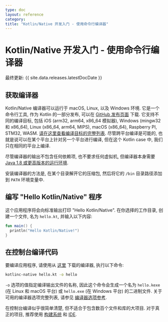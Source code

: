 ```yaml
---
type: doc
layout: reference
category:
title: "Kotlin/Native 开发入门 - 使用命令行编译器"
---
```


# Kotlin/Native 开发入门 - 使用命令行编译器

最终更新: {{ site.data.releases.latestDocDate }}

## 获取编译器

Kotlin/Native 编译器可以运行于 macOS, Linux, 以及 Windows 环境. 它是一个命令行工具, 作为 Kotlin 的一部分发布,
可以在 [GitHub 发布页面]({{site.data.releases.latest.url}}) 下载. 
它支持不同的编译目标, 包括 iOS (arm32, arm64, x86_64 模拟器), Windows (mingw32 和 x86_64),
Linux (x86_64, arm64, MIPS), macOS (x86_64), Raspberry PI, STM32, WASM.
[请在这里查看编译目标的完整列表](native-overview.html). 
尽管跨平台编译是可能的, 也就是说可以在某个平台上针对另一个平台进行编译, 
但在这个 Kotlin case 中, 我们只在相同的平台上编译.  

尽管编译器的输出不包含任何依赖项, 也不要求任何虚拟机, 但编译器本身需要 [Java 1.8 或更高版本的运行环境](https://jdk.java.net/11/).

安装编译器的方法是, 在某个目录解开它的压缩包, 然后将它的 `/bin` 目录路径添加到 `PATH` 环境变量中.

## 编写 "Hello Kotlin/Native" 程序

这个应用程序将会向标准输出打印 "Hello Kotlin/Native". 在你选择的工作目录, 创建一个文件, 名为 `hello.kt`,
并输入以下内容:

```kotlin
fun main() {
  println("Hello Kotlin/Native!")
}
```

## 在控制台编译代码 

要编译应用程序, 请使用从 [这里](https://github.com/JetBrains/kotlin/releases) 下载的编译器, 执行以下命令:

```bash
kotlinc-native hello.kt -o hello
```

`-o` 选项的值指定编译输出文件的名称, 因此这个命令会生成一个名为 `hello.kexe` (在 Linux 和 macOS 平台)
或 `hello.exe` (在 Windows 平台) 的二进制文件.
关于可用的编译器选项完整列表, 请参见 [编译器选项参考](../compiler-reference.html).

在控制台编译似乎很简单清楚, 但不适合于包含数百个文件和库的大项目.
对于真正的项目, 推荐使用 [构建系统](native-gradle.html) 和 [IDE](native-get-started.html).
